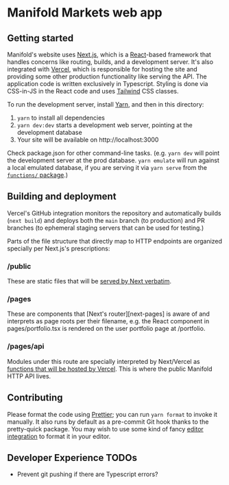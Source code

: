 # Manifold Markets web app

## Getting started

Manifold's website uses [Next.js][nextjs], which is a [React][react]-based framework that handles concerns like routing,
builds, and a development server. It's also integrated with [Vercel][vercel], which is responsible for hosting the site
and providing some other production functionality like serving the API. The application code is written exclusively in
Typescript. Styling is done via CSS-in-JS in the React code and uses [Tailwind][tailwind] CSS classes.

To run the development server, install [Yarn][yarn], and then in this directory:

1. `yarn` to install all dependencies
2. `yarn dev:dev` starts a development web server, pointing at the development database
3. Your site will be available on http://localhost:3000

Check package.json for other command-line tasks. (e.g. `yarn dev` will point the development server at the prod database. `yarn emulate` will run against a local emulated database, if you are serving it via `yarn serve` from the [`functions/` package][functions-readme].)

## Building and deployment

Vercel's GitHub integration monitors the repository and automatically builds (`next build`) and deploys both the `main`
branch (to production) and PR branches (to ephemeral staging servers that can be used for testing.)

Parts of the file structure that directly map to HTTP endpoints are organized specially per Next.js's prescriptions:

### /public

These are static files that will be [served by Next verbatim][next-static-files].

### /pages

These are components that [Next's router][next-pages] is aware of and interprets as page roots per their filename,
e.g. the React component in pages/portfolio.tsx is rendered on the user portfolio page at /portfolio.

### /pages/api

Modules under this route are specially interpreted by Next/Vercel as [functions that will be hosted by
Vercel][vercel-functions]. This is where the public Manifold HTTP API lives.

## Contributing

Please format the code using [Prettier][prettier]; you can run `yarn format` to invoke it manually. It also runs by
default as a pre-commit Git hook thanks to the pretty-quick package. You may wish to use some kind of fancy [editor
integration][prettier-integrations] to format it in your editor.

## Developer Experience TODOs

- Prevent git pushing if there are Typescript errors?

[react]: https://reactjs.org
[nextjs]: https://nextjs.org
[vercel]: https://vercel.com
[tailwind]: https://tailwindcss.com
[yarn]: https://yarnpkg.com
[prettier]: https://prettier.io
[prettier-integrations]: https://prettier.io/docs/en/editors.html
[next-static-files]: https://nextjs.org/docs/basic-features/static-file-serving
[next-router]: https://nextjs.org/docs/basic-features/pages
[vercel-functions]: https://vercel.com/docs/concepts/functions/serverless-functions
[functions-readme]: https://github.com/manifoldmarkets/manifold/blob/main/functions/README.md
